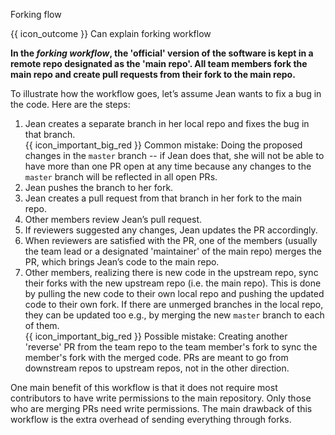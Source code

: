 <span id="title">Forking flow</span>

<span id="prereqs"></span>

<span id="outcomes">{{ icon_outcome }} Can explain forking workflow</span>

<div id="body">

<pic eager src="{{baseUrl}}/revisionControl/forkingWorkflow/images/diagram.png" height="330" />
<p/>

**In the _forking workflow_, the 'official' version of the software is kept in a remote repo designated as the 'main repo'. All team members fork the main repo and create pull requests from their fork to the main repo.**

To illustrate how the workflow goes, let’s assume Jean wants to fix a bug in the code. Here are the steps:

1. Jean creates a separate branch in her local repo and fixes the bug in that branch.<br>
   {{ icon_important_big_red }} Common mistake: Doing the proposed changes in the `master` branch -- if Jean does that, she will not be able to have more than one PR open at any time because any changes to the `master` branch will be reflected in all open PRs.
2. Jean pushes the branch to her fork.
3. Jean creates a pull request from that branch in her fork to the main repo.
4. Other members review Jean’s pull request.
5. If reviewers suggested any changes, Jean updates the PR accordingly.
6. When reviewers are satisfied with the PR, one of the members (usually the team lead or a designated 'maintainer' of the main repo) merges the PR, which brings Jean’s code to the main repo.
7. Other members, realizing there is new code in the upstream repo, sync their forks with the new upstream repo (i.e. the main repo). This is done by pulling the new code to their own local repo and pushing the updated code to their own fork. If there are unmerged branches in the local repo, they can be updated too e.g., by merging the new `master` branch to each of them.<br>
   {{ icon_important_big_red }} Possible mistake: Creating another 'reverse' PR from the team repo to the team member's fork to sync the member's fork with the merged code. PRs are meant to go from downstream repos to upstream repos, not in the other direction.

One main benefit of this workflow is that it does not require most contributors to have write permissions to the main repository. Only those who are merging PRs need write permissions.
The main drawback of this workflow is the extra overhead of sending everything through forks.

</div>

<div id="extras">
<include src="resourcesPanel.md" boilerplate/>
</div>
